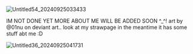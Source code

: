 ![Untitled54_20240925033433](https://github.com/user-attachments/assets/13a15d50-3a21-4aef-bd91-2ca0feb346a9)

IM NOT DONE YET MORE ABOUT ME WILL BE ADDED SOON ^_^! art by @01nu on deviant art.. look at my strawpage in the meantime it has some stuff abt me :D


![Untitled36_20240925041731](https://github.com/user-attachments/assets/4288e246-f377-49d6-8595-19aafb372596)

